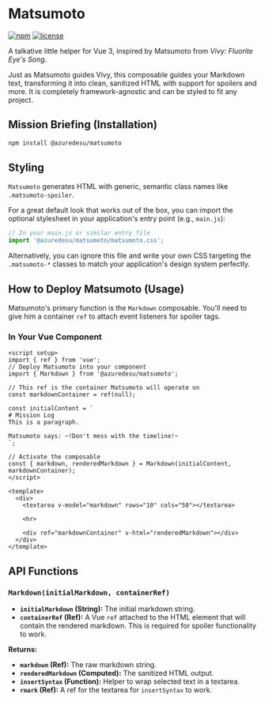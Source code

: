 # Matsumoto

[![npm](https://img.shields.io/npm/v/@azuredesu/matsumoto.svg?v=1)](https://www.npmjs.com/package/@azuredesu/matsumoto)
[![license](https://img.shields.io/npm/l/@azuredesu/matsumoto.svg?v=1)](LICENSE)

A talkative little helper for Vue 3, inspired by Matsumoto from *Vivy: Fluorite Eye's Song*.

Just as Matsumoto guides Vivy, this composable guides your Markdown text, transforming it into clean, sanitized HTML with support for spoilers and more. It is completely framework-agnostic and can be styled to fit any project.

## Mission Briefing (Installation)

```bash
npm install @azuredesu/matsumoto
```

## Styling

`Matsumoto` generates HTML with generic, semantic class names like `.matsumoto-spoiler`.

For a great default look that works out of the box, you can import the optional stylesheet in your application's entry point (e.g., `main.js`):

```js
// In your main.js or similar entry file
import '@azuredesu/matsumoto/matsumoto.css';
```

Alternatively, you can ignore this file and write your own CSS targeting the `.matsumoto-*` classes to match your application's design system perfectly.

## How to Deploy Matsumoto (Usage)

Matsumoto's primary function is the `Markdown` composable. You'll need to give him a container `ref` to attach event listeners for spoiler tags.

### In Your Vue Component

```vue
<script setup>
import { ref } from 'vue';
// Deploy Matsumoto into your component
import { Markdown } from '@azuredesu/matsumoto';

// This ref is the container Matsumoto will operate on
const markdownContainer = ref(null);

const initialContent = `
# Mission Log
This is a paragraph.

Matsumoto says: ~!Don't mess with the timeline!~
`;

// Activate the composable
const { markdown, renderedMarkdown } = Markdown(initialContent, markdownContainer);
</script>

<template>
  <div>
    <textarea v-model="markdown" rows="10" cols="50"></textarea>

    <hr>

    <div ref="markdownContainer" v-html="renderedMarkdown"></div>
  </div>
</template>
```

## API Functions

### `Markdown(initialMarkdown, containerRef)`

* **`initialMarkdown` (String):** The initial markdown string.
* **`containerRef` (Ref):** A Vue `ref` attached to the HTML element that will contain the rendered markdown. This is required for spoiler functionality to work.

**Returns:**
* **`markdown` (Ref<String>):** The raw markdown string.
* **`renderedMarkdown` (Computed<String>):** The sanitized HTML output.
* **`insertSyntax` (Function):** Helper to wrap selected text in a textarea.
* **`rmark` (Ref<HTMLTextAreaElement>):** A ref for the textarea for `insertSyntax` to work.